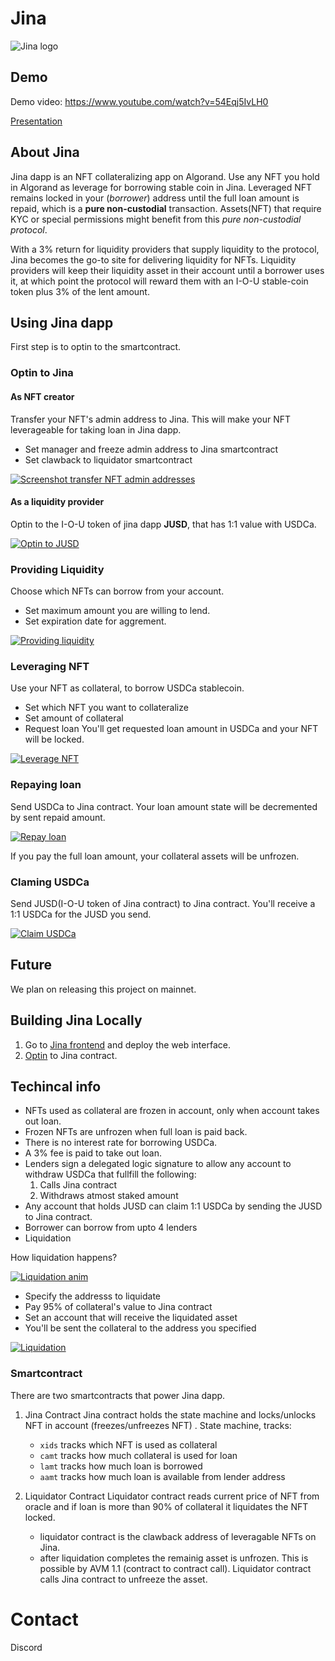 # Jina

![Jina logo](/assets/images/jina_logo.svg)

## Demo

Demo video: https://www.youtube.com/watch?v=54Eqj5IvLH0

[Presentation](/assets/presentation.pptx)

## About Jina

Jina dapp is an NFT collateralizing app on Algorand.
Use any NFT you hold in Algorand as leverage for borrowing stable coin in Jina.
Leveraged NFT remains locked in your (*borrower*) address until the full loan amount is repaid, which is a **pure non-custodial** transaction.
Assets(NFT) that require KYC or special permissions might benefit from this *pure non-custodial protocol*.

With a 3% return for liquidity providers that supply liquidity to the protocol, Jina becomes the go-to site for delivering liquidity for NFTs.
Liquidity providers will keep their liquidity asset in their account until a borrower uses it, at which point the protocol will reward them with an I-O-U stable-coin token plus 3% of the lent amount.

## Using Jina dapp

First step is to optin to the smartcontract.

### Optin to Jina

#### As NFT creator

Transfer your NFT's admin address to Jina.
This will make your NFT leverageable for taking loan in Jina dapp.
* Set manager and freeze admin address to Jina smartcontract
* Set clawback to liquidator smartcontract

[![Screenshot transfer NFT admin addresses](/assets/images/acfg_to_jina.png)]()

#### As a liquidity provider

Optin to the I-O-U token of jina dapp **JUSD**, that has 1:1 value with USDCa.

[![Optin to JUSD](/assets/images/optin_asa.png)](https://www.youtube.com/watch?v=54Eqj5IvLH0 "Demo - Optin to JUSD")

### Providing Liquidity

Choose which NFTs can borrow from your account.
* Set maximum amount you are willing to lend.
* Set expiration date for aggrement.

[![Providing liquidity](/assets/images/lend.png)]()

### Leveraging NFT

Use your NFT as collateral, to borrow USDCa stablecoin.
* Set which NFT you want to collateralize
* Set amount of collateral
* Request loan
You'll get requested loan amount in USDCa and your NFT will be locked.

[![Leverage NFT](/assets/images/borrow.png)]()

### Repaying loan

Send USDCa to Jina contract.
Your loan amount state will be decremented by sent repaid amount.

[![Repay loan](/assets/images/repay.png)]()

If you pay the full loan amount, your collateral assets will be unfrozen.

### Claming USDCa

Send JUSD(I-O-U token of Jina contract) to Jina contract.
You'll receive a 1:1 USDCa for the JUSD you send.

[![Claim USDCa](/assets/images/claim.png)]()

## Future

We plan on releasing this project on mainnet.

## Building Jina Locally

1. Go to [Jina frontend](https://github.com/adapole/jina_frontend) and deploy the web interface.
2. [Optin](https://github.com/Adg0/Jina#optin-to-jina) to Jina contract.

## Techincal info

* NFTs used as collateral are frozen in account, only when account takes out loan.
* Frozen NFTs are unfrozen when full loan is paid back.
* There is no interest rate for borrowing USDCa.
* A 3% fee is paid to take out loan.
* Lenders sign a delegated logic signature to allow any account to withdraw USDCa that fullfill the following:
	1. Calls Jina contract
	2. Withdraws atmost staked amount
* Any account that holds JUSD can claim 1:1 USDCa by sending the JUSD to Jina contract.
* Borrower can borrow from upto 4 lenders
* Liquidation

How liquidation happens?

[![Liquidation anim](/assets/images/liquidate.svg)]()

* Specify the addresss to liquidate
* Pay 95% of collateral's value to Jina contract
* Set an account that will receive the liquidated asset
* You'll be sent the collateral to the address you specified

[![Liquidation](/assets/images/liquidate.png)]()


### Smartcontract

There are two smartcontracts that power Jina dapp.

1. Jina Contract
Jina contract holds the state machine and locks/unlocks NFT in account (freezes/unfreezes  NFT) .
State machine, tracks:
	* `xids` tracks which NFT is used as collateral
	* `camt` tracks how much collateral is used for loan
	* `lamt` tracks how much loan is borrowed
	* `aamt` tracks how much loan is available from lender address

2. Liquidator Contract
Liquidator contract reads current price of NFT from oracle and if loan is more than 90% of collateral it liquidates the NFT locked.
	* liquidator contract is the clawback address of leveragable NFTs on Jina.
	* after liquidation completes the remainig asset is unfrozen. This is possible by AVM 1.1 (contract to contract call). Liquidator contract calls Jina contract to unfreeze the asset.

# Contact
Discord
